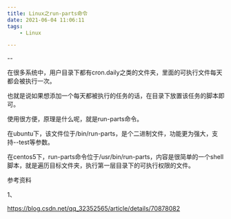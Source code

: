 ```yaml
---
title: Linux之run-parts命令
date: 2021-06-04 11:06:11
tags:
	- Linux

---
```


--

在很多系统中，用户目录下都有cron.daily之类的文件夹，里面的可执行文件每天都会被执行一次。

也就是说如果想添加一个每天都被执行的任务的话，在目录下放置该任务的脚本即可。

使用很方便，原理是什么呢，就是run-parts命令。

在ubuntu下，该文件位于/bin/run-parts，是个二进制文件，功能更为强大，支持--test等参数。

 在centos5下，run-parts命令位于/usr/bin/run-parts，内容是很简单的一个shell脚本，就是遍历目标文件夹，执行第一层目录下的可执行权限的文件。

参考资料

1、

https://blog.csdn.net/qq_32352565/article/details/70878082

